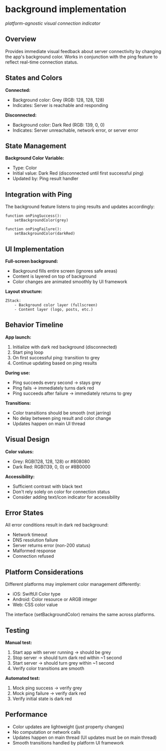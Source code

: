 # background implementation
*platform-agnostic visual connection indicator*

## Overview

Provides immediate visual feedback about server connectivity by changing the app's background color. Works in conjunction with the ping feature to reflect real-time connection status.

## States and Colors

**Connected:**
- Background color: Grey (RGB: 128, 128, 128)
- Indicates: Server is reachable and responding

**Disconnected:**
- Background color: Dark Red (RGB: 139, 0, 0)
- Indicates: Server unreachable, network error, or server error

## State Management

**Background Color Variable:**
- Type: Color
- Initial value: Dark Red (disconnected until first successful ping)
- Updated by: Ping result handler

## Integration with Ping

The background feature listens to ping results and updates accordingly:

```
function onPingSuccess():
    setBackgroundColor(grey)

function onPingFailure():
    setBackgroundColor(darkRed)
```

## UI Implementation

**Full-screen background:**
- Background fills entire screen (ignores safe areas)
- Content is layered on top of background
- Color changes are animated smoothly by UI framework

**Layout structure:**
```
ZStack:
    - Background color layer (fullscreen)
    - Content layer (logo, posts, etc.)
```

## Behavior Timeline

**App launch:**
1. Initialize with dark red background (disconnected)
2. Start ping loop
3. On first successful ping: transition to grey
4. Continue updating based on ping results

**During use:**
- Ping succeeds every second → stays grey
- Ping fails → immediately turns dark red
- Ping succeeds after failure → immediately returns to grey

**Transitions:**
- Color transitions should be smooth (not jarring)
- No delay between ping result and color change
- Updates happen on main UI thread

## Visual Design

**Color values:**
- Grey: RGB(128, 128, 128) or #808080
- Dark Red: RGB(139, 0, 0) or #8B0000

**Accessibility:**
- Sufficient contrast with black text
- Don't rely solely on color for connection status
- Consider adding text/icon indicator for accessibility

## Error States

All error conditions result in dark red background:
- Network timeout
- DNS resolution failure
- Server returns error (non-200 status)
- Malformed response
- Connection refused

## Platform Considerations

Different platforms may implement color management differently:
- iOS: SwiftUI Color type
- Android: Color resource or ARGB integer
- Web: CSS color value

The interface (setBackgroundColor) remains the same across platforms.

## Testing

**Manual test:**
1. Start app with server running → should be grey
2. Stop server → should turn dark red within ~1 second
3. Start server → should turn grey within ~1 second
4. Verify color transitions are smooth

**Automated test:**
1. Mock ping success → verify grey
2. Mock ping failure → verify dark red
3. Verify initial state is dark red

## Performance

- Color updates are lightweight (just property changes)
- No computation or network calls
- Updates happen on main thread (UI updates must be on main thread)
- Smooth transitions handled by platform UI framework
